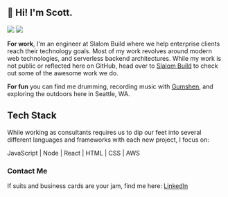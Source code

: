 ## 👋 Hi! I'm Scott.
![](https://img.shields.io/badge/status-drumming-green)
![](https://visitor-badge.glitch.me/badge?page_id=github.com/scott-ammon)

**For work**, I'm an engineer at Slalom Build where we help enterprise clients reach their technology goals. Most of my work revolves around modern web technologies, and serverless backend architectures. While my work is not public or reflected here on GitHub, head over to <a href='https://www.slalombuild.com/' target='_blank'>Slalom Build</a> to check out some of the awesome work we do.

**For fun** you can find me drumming, recording music with <a href='https://open.spotify.com/artist/1ynnDWaJZ6KwwQDdjiEYI6' target='_blank'>Gumshen</a>, and exploring the outdoors here in Seattle, WA.

## Tech Stack

While working as consultants requires us to dip our feet into several different languages and frameworks with each new project, I focus on:

JavaScript | Node | React | HTML | CSS | AWS

### Contact Me
If suits and business cards are your jam, find me here:
<a href='https://www.linkedin.com/in/scottammon' target='_blank'>LinkedIn</a>



